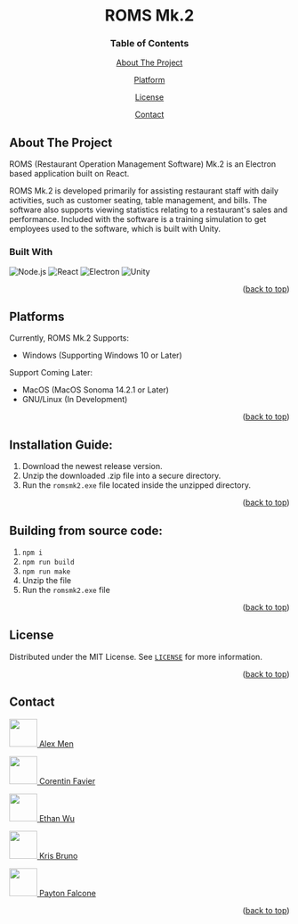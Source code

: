 <a name="readme-top"></a>

<h1 align="center">ROMS Mk.2</h1>

<div align="center">
        <h3>Table of Contents</h3>
        <p><a href="#about-the-project">About The Project</a></p>
        <p><a href="#platforms">Platform</a></p>
        <p><a href="#license">License</a></p>
        <p><a href="#contact">Contact</a></p>
</div>

## About The Project

ROMS (Restaurant Operation Management Software) Mk.2 is an Electron based application built on React. 

ROMS Mk.2 is developed primarily for assisting restaurant staff with daily activities, such as customer seating, table management, and bills. The software also supports viewing statistics relating to a restaurant's sales and performance. Included with the software is a training simulation to get employees used to the software, which is built with Unity.

### Built With
<p>
    <img src="https://img.shields.io/badge/Node%20js-339933?style=for-the-badge&logo=nodedotjs&logoColor=white" alt="Node.js"/>
    <img src="https://img.shields.io/badge/React-20232A?style=for-the-badge&logo=react&logoColor=61DAFB" alt="React"/>
    <img src="https://img.shields.io/badge/Electron-2B2E3A?style=for-the-badge&logo=electron&logoColor=9FEAF9" alt="Electron"/>
    <img src="https://img.shields.io/badge/Unity-100000?style=for-the-badge&logo=unity&logoColor=white" alt="Unity"/>
</p>



<p align="right">(<a href="#readme-top">back to top</a>)</p>

## Platforms
Currently, ROMS Mk.2 Supports:
- Windows (Supporting Windows 10 or Later)

Support Coming Later:
- MacOS (MacOS Sonoma 14.2.1 or Later)
- GNU/Linux (In Development)

<p align="right">(<a href="#readme-top">back to top</a>)</p>

## Installation Guide:
1. Download the newest release version.
2. Unzip the downloaded .zip file into a secure directory.
3. Run the `romsmk2.exe` file located inside the unzipped directory.

<p align="right">(<a href="#readme-top">back to top</a>)</p>

## Building from source code:
1. `npm i`
2. `npm run build`
3. `npm run make`
4. Unzip the file
5. Run the `romsmk2.exe` file

<p align="right">(<a href="#readme-top">back to top</a>)</p>

## License

Distributed under the MIT License. See [`LICENSE`](./LICENSE) for more information.

<p align="right">(<a href="#readme-top">back to top</a>)</p>

## Contact

<a href="https://www.github.com/mena1atwit"><img src="https://www.github.com/mena1atwit.png" width=50> Alex Men</a>

<a href="https://www.github.com/faviercatwit"><img src="https://www.github.com/faviercatwit.png" width=50> Corentin Favier</a>

<a href="https://www.github.com/wue1atwit"><img src="https://www.github.com/wue1atwit.png" width=50> Ethan Wu</a>

<a href="https://www.github.com/brunok1atwit"><img src="https://www.github.com/brunok1atwit.png" width=50> Kris Bruno</a>

<a href="https://www.github.com/falconepatwit"><img src="https://www.github.com/falconepatwit.png" width=50> Payton Falcone</a>

<p align="right">(<a href="#readme-top">back to top</a>)</p>
